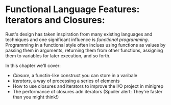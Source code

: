 # Functional Language Features: Iterators and Closures:

Rust's design has taken inspiration from many existing languages and techniques and one significant influence is *functional programming*. Programming in a functional style often inclues using functions as values by passing them in arguments, returning them from other functions, assigning them to variables for later execution, and so forth.

In this chapter we'll cover:

- *Closure*, a functin-like construct you can store in a varibale
- *Iterators*, a way of processing a series of elements
- How to use closures and iterators to improve the I/O project in minigrep
- The performance of closures adn iterators (Spoiler alert: They're faster than you might think!)


